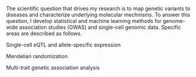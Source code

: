 The scientific question that drives my research is to map genetic variants to diseases and characterize underlying molecular mechnisms. To answer this question, I develop statistical and machine learning methods for genome-wide association studies (GWAS) and single-cell genomic data. Specific areas are described as follows.

Single-cell eQTL and allele-specific expression



Mendelian randomization



Multi-trait genetic association analysis


